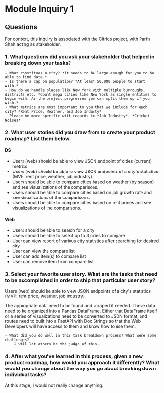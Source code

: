 # Module Inquiry 1

## Questions

For context, this inquiry is associated with the Citrics project, with Parth Shah acting as stakeholder.

### 1. What questions did you ask your stakeholder that helped in breaking down your tasks?

    - What constitues a city? *It needs to be large enough for you to be able to find data.*
    - Is there a cap on population? *At least 50,000 people to start with.*
    - How do we handle places like New York with multiple burroughs, districts etc. *Count mega cities like New York as single entities to begin with. As the project progresses you can split them up if you wish.*
    - What metrics are most important to you that we include for each city? *Rent Price, Weather, and Job Industy*
    - Please be more specific with regards to *Job Industry*. *Cricket Noises*
    
### 2. What user stories did you draw from to create your product roadmap? List them below.

#### DS
- Users (web) should be able to view JSON endpoint of cities (current) metrics.
- Users (web) should be able to view JSON endpoints of a city's statistics (MVP: rent price, weather, job industry)
- Users should be able to compare cities based on weather (by season) and see visualizations of the comparisons.
- Users should be able to compare cities based on job growth rate and see visualizations of the comparisons.
- Users should be able to compare cities based on rent prices and see visualizations of the comparisons.

#### Web
- Users should be able to search for a city
- Users should be able to select up to 3 cities to compare
- User can view report of various city statistics after searching for desired city
- User can view the compare list
- User can add item(s) to compare list
- User can remove item from compare list

### 3. Select your favorite user story. What are the tasks that need to be accomplished in order to ship that particular user story?
Users (web) should be able to view JSON endpoints of a city's statistics (MVP: rent price, weather, job industry)

The appropriate data need to be found and scraped if needed. These data need to be organized into a Pandas DataFrame. Either that DataFrame itself or a series of visualizations need to be converted to JSON format, and routes need to built into a FastAPI with Doc Strings so that the Web Developers will have access to them and know how to use them.

    - What did you do well in this task breakdown process? What were some challenges?
        I will let others be the judge of this.
    
### 4. After what you've learned in this process, given a new product roadmap, how would you approach it differently? What would you change about the way you go about breaking down individual tasks?

At this stage, I would not really change anything.
